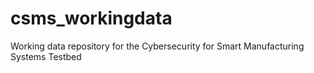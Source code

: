 # csms_workingdata
Working data repository for the Cybersecurity for Smart Manufacturing Systems Testbed
